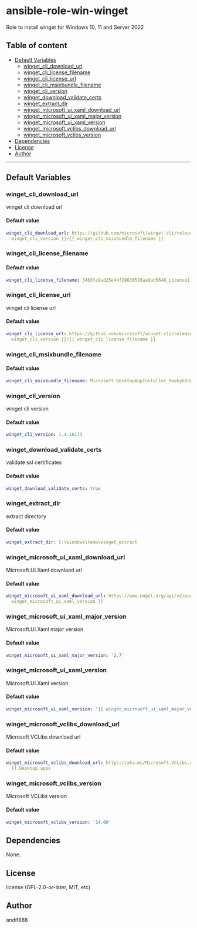 # ansible-role-win-winget

Role to install winget for Windows 10, 11 and Server 2022

## Table of content

- [Default Variables](#default-variables)
  - [winget_cli_download_url](#winget_cli_download_url)
  - [winget_cli_license_filename](#winget_cli_license_filename)
  - [winget_cli_license_url](#winget_cli_license_url)
  - [winget_cli_msixbundle_filename](#winget_cli_msixbundle_filename)
  - [winget_cli_version](#winget_cli_version)
  - [winget_download_validate_certs](#winget_download_validate_certs)
  - [winget_extract_dir](#winget_extract_dir)
  - [winget_microsoft_ui_xaml_download_url](#winget_microsoft_ui_xaml_download_url)
  - [winget_microsoft_ui_xaml_major_version](#winget_microsoft_ui_xaml_major_version)
  - [winget_microsoft_ui_xaml_version](#winget_microsoft_ui_xaml_version)
  - [winget_microsoft_vclibs_download_url](#winget_microsoft_vclibs_download_url)
  - [winget_microsoft_vclibs_version](#winget_microsoft_vclibs_version)
- [Dependencies](#dependencies)
- [License](#license)
- [Author](#author)

---

## Default Variables

### winget_cli_download_url

winget cli download url

#### Default value

```YAML
winget_cli_download_url: https://github.com/microsoft/winget-cli/releases/download/v{{
  winget_cli_version }}/{{ winget_cli_msixbundle_filename }}
```

### winget_cli_license_filename

#### Default value

```YAML
winget_cli_license_filename: 3463fe9ad25e44f28630526aa9ad5648_License1.xml
```

### winget_cli_license_url

winget cli license url

#### Default value

```YAML
winget_cli_license_url: https://github.com/microsoft/winget-cli/releases/download/v{{
  winget_cli_version }}/{{ winget_cli_license_filename }}
```

### winget_cli_msixbundle_filename

#### Default value

```YAML
winget_cli_msixbundle_filename: Microsoft.DesktopAppInstaller_8wekyb3d8bbwe.msixbundle
```

### winget_cli_version

winget cli version

#### Default value

```YAML
winget_cli_version: 1.4.10173
```

### winget_download_validate_certs

validate ssl certificates

#### Default value

```YAML
winget_download_validate_certs: true
```

### winget_extract_dir

extract directory

#### Default value

```YAML
winget_extract_dir: C:\windows\temp\winget_extract
```

### winget_microsoft_ui_xaml_download_url

Microsoft.UI.Xaml downlaod url

#### Default value

```YAML
winget_microsoft_ui_xaml_download_url: https://www.nuget.org/api/v2/package/Microsoft.UI.Xaml/{{
  winget_microsoft_ui_xaml_version }}
```

### winget_microsoft_ui_xaml_major_version

Microsoft.UI.Xaml major version

#### Default value

```YAML
winget_microsoft_ui_xaml_major_version: '2.7'
```

### winget_microsoft_ui_xaml_version

Microsoft.UI.Xaml version

#### Default value

```YAML
winget_microsoft_ui_xaml_version: '{{ winget_microsoft_ui_xaml_major_version }}.3'
```

### winget_microsoft_vclibs_download_url

Microsoft VCLibs download url

#### Default value

```YAML
winget_microsoft_vclibs_download_url: https://aka.ms/Microsoft.VCLibs.x64.{{ winget_microsoft_vclibs_version
  }}.Desktop.appx
```

### winget_microsoft_vclibs_version

Microsoft VCLibs version

#### Default value

```YAML
winget_microsoft_vclibs_version: '14.00'
```



## Dependencies

None.

## License

license (GPL-2.0-or-later, MIT, etc)

## Author

andif888
